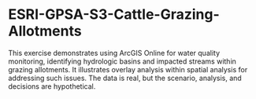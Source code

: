 # ESRI-GPSA-S3-Cattle-Grazing-Allotments
This exercise demonstrates using ArcGIS Online for water quality monitoring, identifying hydrologic basins and impacted streams within grazing allotments. It illustrates overlay analysis within spatial analysis for addressing such issues. The data is real, but the scenario, analysis, and decisions are hypothetical.
